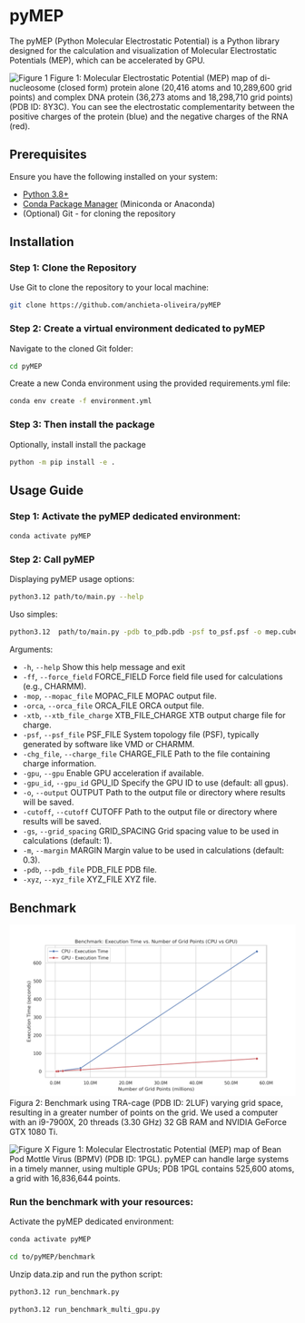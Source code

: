 # pyMEP
The pyMEP (Python Molecular Electrostatic Potential) is a Python library designed for the calculation and visualization of Molecular Electrostatic Potentials (MEP), which can be accelerated by GPU.


![Figure 1](https://github.com/anchieta-oliveira/pyMEP/blob/main/gallery/fig_8Y3C.png)
Figure 1: Molecular Electrostatic Potential (MEP) map of di-nucleosome (closed form) protein alone (20,416 atoms and 10,289,600 grid points) and complex DNA protein (36,273 atoms and 18,298,710 grid points) (PDB ID: 8Y3C). You can see the electrostatic complementarity between the positive charges of the protein (blue) and the negative charges of the RNA (red).  


## Prerequisites
Ensure you have the following installed on your system:
- [Python 3.8+](https://www.python.org/downloads/)
- [Conda Package Manager](https://docs.conda.io/en/latest/miniconda.html) (Miniconda or Anaconda)
- (Optional) Git - for cloning the repository

## Installation 
### Step 1: Clone the Repository
Use Git to clone the repository to your local machine:
```bash
git clone https://github.com/anchieta-oliveira/pyMEP
```

### Step 2: Create a virtual environment dedicated to pyMEP
Navigate to the cloned Git folder:
```bash
cd pyMEP
```
Create a new Conda environment using the provided requirements.yml file:
```bash
conda env create -f environment.yml
```

### Step 3: Then install the package
Optionally, install install the package
```bash
python -m pip install -e .
```

## Usage Guide 
### Step 1: Activate the pyMEP dedicated environment:
```bash
conda activate pyMEP
```

### Step 2: Call pyMEP
Displaying pyMEP usage options:
```bash
python3.12 path/to/main.py --help
```

Uso simples:
```bash
python3.12  path/to/main.py -pdb to_pdb.pdb -psf to_psf.psf -o mep.cube
```

Arguments:
-  `-h`, `--help`       Show this help message and exit
-  `-ff`, `--force_field` FORCE_FIELD
                        Force field file used for calculations (e.g., CHARMM).
-  `-mop`, `--mopac_file` MOPAC_FILE
                        MOPAC output file.
-  `-orca`, `--orca_file` ORCA_FILE
                        ORCA output file.
-  `-xtb`, `--xtb_file_charge` XTB_FILE_CHARGE
                        XTB output charge file for charge.
-  `-psf`, `--psf_file` PSF_FILE
                        System topology file (PSF), typically generated by software like VMD or CHARMM.
-  `-chg_file`, `--charge_file` CHARGE_FILE
                        Path to the file containing charge information.
-  `-gpu`, `--gpu`           Enable GPU acceleration if available.
-  `-gpu_id`, `--gpu_id` GPU_ID
                        Specify the GPU ID to use (default: all gpus).
-  `-o`, `--output` OUTPUT
                        Path to the output file or directory where results will be saved.
-  `-cutoff`, `--cutoff` CUTOFF
                        Path to the output file or directory where results will be saved.
-  `-gs`, `--grid_spacing` GRID_SPACING
                        Grid spacing value to be used in calculations (default: 1).
-  `-m`, `--margin` MARGIN
                        Margin value to be used in calculations (default: 0.3).
-  `-pdb`, `--pdb_file` PDB_FILE
                        PDB file.
-  `-xyz`, `--xyz_file` XYZ_FILE
                        XYZ file.


## Benchmark
![Figura 2](https://github.com/anchieta-oliveira/pyMEP/blob/main/benchmark/2luf_cpu_gpu.png)
Figura 2: Benchmark using TRA-cage (PDB ID: 2LUF) varying grid space, resulting in a greater number of points on the grid. We used a computer with an i9-7900X, 20 threads (3.30 GHz) 32 GB RAM and NVIDIA GeForce GTX 1080 Ti.

![Figure X](https://github.com/anchieta-oliveira/pyMEP/blob/main/gallery/fig_1PGL.png)
Figure 1: Molecular Electrostatic Potential (MEP) map of Bean Pod Mottle Virus (BPMV) (PDB ID: 1PGL). pyMEP can handle large systems in a timely manner, using multiple GPUs; PDB 1PGL contains 525,600 atoms, a grid with 16,836,644 points.

### Run the benchmark with your resources:
Activate the pyMEP dedicated environment:
```bash
conda activate pyMEP
```

```bash
cd to/pyMEP/benchmark
```

Unzip data.zip and run the python script:
```bash
python3.12 run_benchmark.py
```

```bash
python3.12 run_benchmark_multi_gpu.py
```
